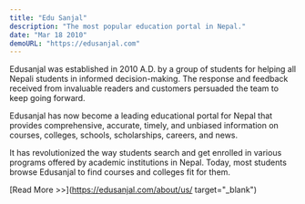 ```yaml
---
title: "Edu Sanjal"
description: "The most popular education portal in Nepal."
date: "Mar 18 2010"
demoURL: "https://edusanjal.com"
---
```


Edusanjal was established in 2010 A.D. by a group of students for helping all Nepali students in informed decision-making. The response and feedback received from invaluable readers and customers persuaded the team to keep going forward.

Edusanjal has now become a leading educational portal for Nepal that provides comprehensive, accurate, timely, and unbiased information on courses, colleges, schools, scholarships, careers, and news. 

It has revolutionized the way students search and get enrolled in various programs offered by academic institutions in Nepal. Today, most students browse Edusanjal to find courses and colleges fit for them. 

[Read More >>](https://edusanjal.com/about/us/ target="_blank")